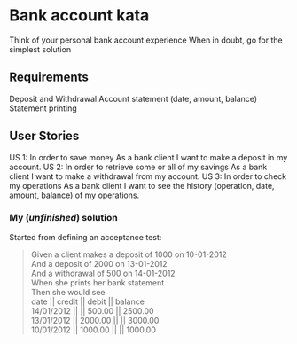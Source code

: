 Bank account kata
=================

Think of your personal bank account experience
When in doubt, go for the simplest solution

Requirements
------------
Deposit and Withdrawal
Account statement (date, amount, balance)
Statement printing

User Stories 
---------

US 1: In order to save money As a bank client I want to make a deposit in my account.
US 2: In order to retrieve some or all of my savings As a bank client I want to make a withdrawal from my account.
US 3: In order to check my operations As a bank client I want to see the history (operation, date, amount, balance) of my operations.


### My (*unfinished*) solution

Started from defining an acceptance test:

> Given a client makes a deposit of 1000 on 10-01-2012  
And a deposit of 2000 on 13-01-2012  
And a withdrawal of 500 on 14-01-2012  
When she prints her bank statement  
Then she would see  
date       || credit   || debit    || balance  
14/01/2012 ||          || 500.00   || 2500.00   
13/01/2012 || 2000.00  ||          || 3000.00  
10/01/2012 || 1000.00  ||          || 1000.00   

